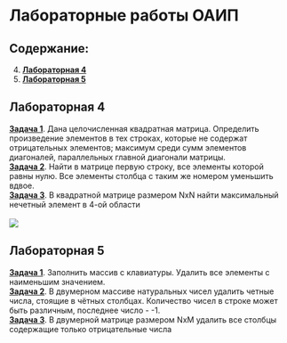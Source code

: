 # Лабораторные работы ОАИП

## Содержание:

4. **[Лабораторная 4](#лабораторная-4)**
5. **[Лабораторная 5](#лабораторная-5)**

## Лабораторная 4

**[Задача 1](https://github.com/ozumenko/labs/blob/master/lab4/task1.c)**. Дана целочисленная квадратная матрица.
Определить произведение элементов в тех строках, которые не содержат отрицательных элементов; максимум среди сумм
элементов диагоналей, параллельных главной диагонали матрицы.\
**[Задача 2](https://github.com/ozumenko/labs/blob/master/lab4/task2.c)**. Найти в матрице первую строку, все
элементы которой равны нулю. Все элементы столбца с таким же номером уменьшить вдвое.\
**[Задача 3](https://github.com/ozumenko/labs/blob/master/lab4/task3.c)**. В квадратной матрице размером NxN найти
максимальный нечетный элемент в 4-ой области\
\
![](https://i.ibb.co/hm2dy43/image.png)

## Лабораторная 5

**[Задача 1](https://github.com/ozumenko/labs/blob/master/lab5/task1.c)**. Заполнить массив с клавиатуры. Удалить все элементы с наименьшим значением.\
**[Задача 2](https://github.com/ozumenko/labs/blob/master/lab5/task2.c)**. В двумерном массиве натуральных чисел удалить четные числа, стоящие в чётных столбцах. Количество чисел в строке может быть различным, последнее число - -1.\
**[Задача 3](https://github.com/ozumenko/labs/blob/master/lab5/task3.c)**. В двумерной матрице размером NxM удалить
все столбцы содержащие только отрицательные числа
